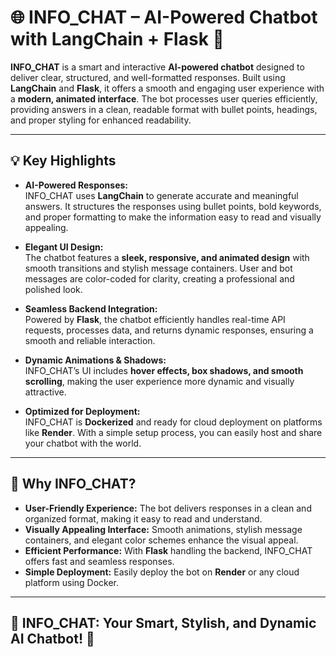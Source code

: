 # 🌐 **INFO_CHAT – AI-Powered Chatbot with LangChain + Flask** 🚀  

**INFO_CHAT** is a smart and interactive **AI-powered chatbot** designed to deliver clear, structured, and well-formatted responses. Built using **LangChain** and **Flask**, it offers a smooth and engaging user experience with a **modern, animated interface**. The bot processes user queries efficiently, providing answers in a clean, readable format with bullet points, headings, and proper styling for enhanced readability.  

---

## 💡 **Key Highlights**  

- **AI-Powered Responses:**  
   INFO_CHAT uses **LangChain** to generate accurate and meaningful answers. It structures the responses using bullet points, bold keywords, and proper formatting to make the information easy to read and visually appealing.  

- **Elegant UI Design:**  
   The chatbot features a **sleek, responsive, and animated design** with smooth transitions and stylish message containers. User and bot messages are color-coded for clarity, creating a professional and polished look.  

- **Seamless Backend Integration:**  
   Powered by **Flask**, the chatbot efficiently handles real-time API requests, processes data, and returns dynamic responses, ensuring a smooth and reliable interaction.  

- **Dynamic Animations & Shadows:**  
   INFO_CHAT’s UI includes **hover effects, box shadows, and smooth scrolling**, making the user experience more dynamic and visually attractive.  

- **Optimized for Deployment:**  
   INFO_CHAT is **Dockerized** and ready for cloud deployment on platforms like **Render**. With a simple setup process, you can easily host and share your chatbot with the world.  

---

## 🚀 **Why INFO_CHAT?**  

- **User-Friendly Experience:** The bot delivers responses in a clean and organized format, making it easy to read and understand.  
- **Visually Appealing Interface:** Smooth animations, stylish message containers, and elegant color schemes enhance the visual appeal.  
- **Efficient Performance:** With **Flask** handling the backend, INFO_CHAT offers fast and seamless responses.  
- **Simple Deployment:** Easily deploy the bot on **Render** or any cloud platform using Docker.  

---

## 🌟 **INFO_CHAT: Your Smart, Stylish, and Dynamic AI Chatbot!** 🚀